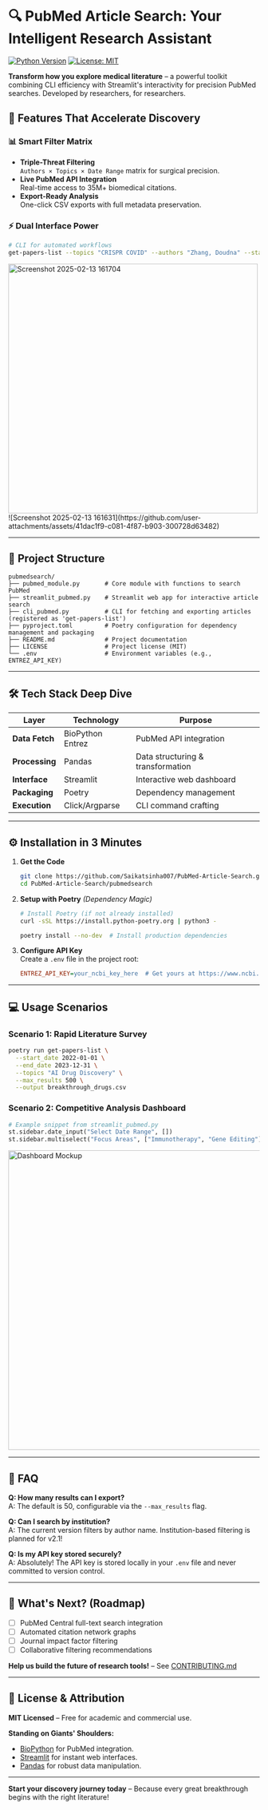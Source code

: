 # 🔍 PubMed Article Search: Your Intelligent Research Assistant

[![Python Version](https://img.shields.io/badge/Python-3.8%2B-blue)](https://python.org)
[![License: MIT](https://img.shields.io/badge/License-MIT-green)](LICENSE)


**Transform how you explore medical literature** – a powerful toolkit combining CLI efficiency with Streamlit's interactivity for precision PubMed searches. Developed by researchers, for researchers.



## 🚀 Features That Accelerate Discovery

### 📊 Smart Filter Matrix
- **Triple-Threat Filtering**  
  `Authors × Topics × Date Range` matrix for surgical precision.
- **Live PubMed API Integration**  
  Real-time access to 35M+ biomedical citations.
- **Export-Ready Analysis**  
  One-click CSV exports with full metadata preservation.

### ⚡ Dual Interface Power
```bash
# CLI for automated workflows
get-papers-list --topics "CRISPR COVID" --authors "Zhang, Doudna" --start_date 2020-01-01
```

<img src="https://github.com/user-attachments/assets/ee012491-daf2-4d08-a5c1-1d7ee7fcd51a" alt="Screenshot 2025-02-13 161704" width="500">
![Screenshot 2025-02-13 161631](https://github.com/user-attachments/assets/41dac1f9-c081-4f87-b903-300728d63482)

---

## 📁 Project Structure

```plaintext
pubmedsearch/
├── pubmed_module.py       # Core module with functions to search PubMed
├── streamlit_pubmed.py    # Streamlit web app for interactive article search
├── cli_pubmed.py          # CLI for fetching and exporting articles (registered as 'get-papers-list')
├── pyproject.toml         # Poetry configuration for dependency management and packaging
├── README.md              # Project documentation
├── LICENSE                # Project license (MIT)
└── .env                   # Environment variables (e.g., ENTREZ_API_KEY)
```

---

## 🛠 Tech Stack Deep Dive

| **Layer**          | **Technology**       | **Purpose**                           |
|--------------------|----------------------|---------------------------------------|
| **Data Fetch**     | BioPython Entrez     | PubMed API integration                |
| **Processing**     | Pandas               | Data structuring & transformation     |
| **Interface**      | Streamlit            | Interactive web dashboard             |
| **Packaging**      | Poetry               | Dependency management                 |
| **Execution**      | Click/Argparse       | CLI command crafting                  |

---

## ⚙️ Installation in 3 Minutes

1. **Get the Code**
   ```bash
   git clone https://github.com/Saikatsinha007/PubMed-Article-Search.git
   cd PubMed-Article-Search/pubmedsearch
   ```

2. **Setup with Poetry** *(Dependency Magic)*
   ```bash
   # Install Poetry (if not already installed)
   curl -sSL https://install.python-poetry.org | python3 -
   
   poetry install --no-dev  # Install production dependencies
   ```

3. **Configure API Key**  
   Create a `.env` file in the project root:
   ```ini
   ENTREZ_API_KEY=your_ncbi_key_here  # Get yours at https://www.ncbi.nlm.nih.gov
   ```

---

## 💻 Usage Scenarios

### Scenario 1: Rapid Literature Survey
```bash
poetry run get-papers-list \
  --start_date 2022-01-01 \
  --end_date 2023-12-31 \
  --topics "AI Drug Discovery" \
  --max_results 500 \
  --output breakthrough_drugs.csv
```

### Scenario 2: Competitive Analysis Dashboard
```python
# Example snippet from streamlit_pubmed.py
st.sidebar.date_input("Select Date Range", [])
st.sidebar.multiselect("Focus Areas", ["Immunotherapy", "Gene Editing"])
```

<img src="https://via.placeholder.com/600x200.png?text=Real-time+Search+Analytics" alt="Dashboard Mockup" width="600"/>

---

## 🤔 FAQ

**Q: How many results can I export?**  
A: The default is 50, configurable via the `--max_results` flag.

**Q: Can I search by institution?**  
A: The current version filters by author name. Institution-based filtering is planned for v2.1!

**Q: Is my API key stored securely?**  
A: Absolutely! The API key is stored locally in your `.env` file and never committed to version control.

---

## 🌟 What's Next? (Roadmap)

- [ ] PubMed Central full-text search integration
- [ ] Automated citation network graphs
- [ ] Journal impact factor filtering
- [ ] Collaborative filtering recommendations

**Help us build the future of research tools!** – See [CONTRIBUTING.md](CONTRIBUTING.md)

---

## 📜 License & Attribution

**MIT Licensed** – Free for academic and commercial use.

**Standing on Giants' Shoulders:**
- [BioPython](https://biopython.org) for PubMed integration.
- [Streamlit](https://streamlit.io) for instant web interfaces.
- [Pandas](https://pandas.pydata.org) for robust data manipulation.

---

**Start your discovery journey today** – Because every great breakthrough begins with the right literature!
